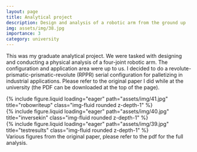 ```yaml
---
layout: page
title: Analytical project
description: Design and analysis of a robotic arm from the ground up
img: assets/img/38.jpg
importance: 3
category: university
---
```


[<i class="fa-solid fa-file-pdf fa-3x"></i>](https://nevinkopp.github.io/assets/pdf/EE%20283A%20Analytical%20Project%20Report.pdf)

This was my graduate analytical project. We were tasked with designing and conducting a physical analysis of a four-joint robotic arm. The configuration and application area were up to us. I decided to do a revolute-prismatic-prismatic-revolute (RPPR) serial configuration for palletizing in industrial applications. Please refer to the original paper I did while at the university (the PDF can be downloaded at the top of the page). 

<div class="row">
    <div class="col-sm mt-3 mt-md-0">
        {% include figure.liquid loading="eager" path="assets/img/41.jpg" title="robowriteup" class="img-fluid rounded z-depth-1" %}
    </div>
    <div class="col-sm mt-3 mt-md-0">
        {% include figure.liquid loading="eager" path="assets/img/40.jpg" title="inversekin" class="img-fluid rounded z-depth-1" %}
    </div>
    <div class="col-sm mt-3 mt-md-0">
        {% include figure.liquid loading="eager" path="assets/img/39.jpg" title="testresults" class="img-fluid rounded z-depth-1" %}
    </div>
</div>
<div class="caption">
    Various figures from the original paper, please refer to the pdf for the full analysis. 
</div>


